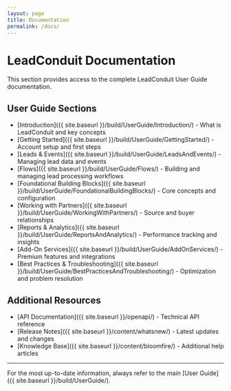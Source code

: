 ```yaml
---
layout: page
title: Documentation
permalink: /docs/
---
```


# LeadConduit Documentation

This section provides access to the complete LeadConduit User Guide documentation.

## User Guide Sections

- [Introduction]({{ site.baseurl }}/build/UserGuide/Introduction/) - What is LeadConduit and key concepts
- [Getting Started]({{ site.baseurl }}/build/UserGuide/GettingStarted/) - Account setup and first steps  
- [Leads & Events]({{ site.baseurl }}/build/UserGuide/LeadsAndEvents/) - Managing lead data and events
- [Flows]({{ site.baseurl }}/build/UserGuide/Flows/) - Building and managing lead processing workflows
- [Foundational Building Blocks]({{ site.baseurl }}/build/UserGuide/FoundationalBuildingBlocks/) - Core concepts and configuration
- [Working with Partners]({{ site.baseurl }}/build/UserGuide/WorkingWithPartners/) - Source and buyer relationships
- [Reports & Analytics]({{ site.baseurl }}/build/UserGuide/ReportsAndAnalytics/) - Performance tracking and insights
- [Add-On Services]({{ site.baseurl }}/build/UserGuide/AddOnServices/) - Premium features and integrations
- [Best Practices & Troubleshooting]({{ site.baseurl }}/build/UserGuide/BestPracticesAndTroubleshooting/) - Optimization and problem resolution

## Additional Resources

- [API Documentation]({{ site.baseurl }}/openapi/) - Technical API reference
- [Release Notes]({{ site.baseurl }}/content/whatsnew/) - Latest updates and changes
- [Knowledge Base]({{ site.baseurl }}/content/bloomfire/) - Additional help articles

---

For the most up-to-date information, always refer to the main [User Guide]({{ site.baseurl }}/build/UserGuide/).